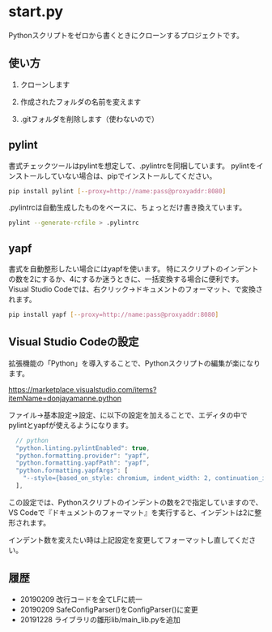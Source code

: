 # start.py

Pythonスクリプトをゼロから書くときにクローンするプロジェクトです。

## 使い方

1. クローンします

2. 作成されたフォルダの名前を変えます

3. .gitフォルダを削除します（使わないので）

## pylint

書式チェックツールはpylintを想定して、.pylintrcを同梱しています。
pylintをインストールしていない場合は、pipでインストールしてください。

```bash
pip install pylint [--proxy=http://name:pass@proxyaddr:8080]
```

.pylintrcは自動生成したものをベースに、ちょっとだけ書き換えています。

```bash
pylint --generate-rcfile > .pylintrc
```

## yapf

書式を自動整形したい場合にはyapfを使います。
特にスクリプトのインデントの数を2にするか、4にするか迷うときに、一括変換する場合に便利です。
Visual Studio Codeでは、右クリック→ドキュメントのフォーマット、で変換されます。

```bash
pip install yapf [--proxy=http://name:pass@proxyaddr:8080]
```

## Visual Studio Codeの設定

拡張機能の「Python」を導入することで、Pythonスクリプトの編集が楽になります。

<https://marketplace.visualstudio.com/items?itemName=donjayamanne.python>

ファイル→基本設定→設定、に以下の設定を加えることで、エディタの中でpylintとyapfが使えるようになります。

```js
  // python
  "python.linting.pylintEnabled": true,
  "python.formatting.provider": "yapf",
  "python.formatting.yapfPath": "yapf",
  "python.formatting.yapfArgs": [
    "--style={based_on_style: chromium, indent_width: 2, continuation_indent_width: 2, column_limit: 120}"
  ],
```

この設定では、Pythonスクリプトのインデントの数を2で指定していますので、
VS Codeで『ドキュメントのフォーマット』を実行すると、インデントは2に整形されます。

インデント数を変えたい時は上記設定を変更してフォーマットし直してください。

## 履歴

- 20190209 改行コードを全てLFに統一
- 20190209 SafeConfigParser()をConfigParser()に変更
- 20191228 ライブラリの雛形lib/main_lib.pyを追加
